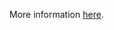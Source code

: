 More information [here](https://docs.prismacloud.io/en/enterprise-edition/policy-reference/aws-policies/aws-logging-policies/bc-aws-2-61).
